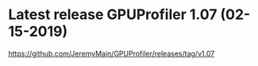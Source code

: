 # Latest release GPUProfiler 1.07 (02-15-2019)
https://github.com/JeremyMain/GPUProfiler/releases/tag/v1.07
